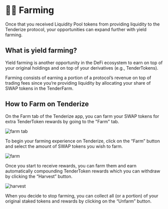 # 🧑‍🌾 Farming

Once that you received Liquidity Pool tokens from providing liquidity to the Tenderize protocol, your opportunities can expand further with yield farming.

## What is yield farming?

Yield farming is another opportunity in the DeFi ecosystem to earn on top of your original holdings and on  top of your derivatives (e.g., TenderTokens).

Farming consists of earning a portion of a protocol’s revenue on top of trading fees since you’re providing liquidity by allocating your share of SWAP tokens in the TenderFarm.

## How to Farm on Tenderize

On the Farm tab of the Tenderize app, you can farm your SWAP tokens for extra TenderToken rewards by going to the "Farm" tab.

![farm tab](https://i.imgur.com/pjasc24.png)

To begin your farming experience on Tenderize, click on the “Farm” button and select the amount of SWAP tokens you wish to farm.

![farm](https://i.imgur.com/TKeY2MB.png)

Once you start to receive rewards, you can farm them and earn automatically compounding TenderToken rewards which you can withdraw by clicking the “Harvest” button.

![harvest](https://i.imgur.com/zZQLUT5.png)

When you decide to stop farming, you can collect all (or a portion) of your original staked tokens and rewards by clicking on the “Unfarm” button.